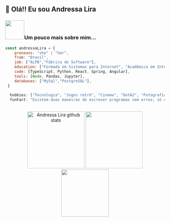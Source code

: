 <h2>👾  Olá!! Eu sou Andressa Lira</h2>


 ### <img src="https://media.giphy.com/media/VgCDAzcKvsR6OM0uWg/giphy.gif" width="60">Um pouco mais sobre mim... 




```javascript
const andressaLira = {
    pronouns: "she" | "her",
    from: "Brasil",
    job: ["ALPB","Fábrica de Software"],
    education: ["Formada em Sistemas para Internet", "Acadêmica em Inteligência Artificial e Machine Learning"],
    code: [TypeScript, Python, React, Spring, Angular],
    tools: [Node, Pandas, Jupyter],
    databases: ["MySql","PostgreSQL"],
 }
 
  hobbies: ["Tecnologia", "Jogos retrô", "Cinema", "DotA2", "Fotografia", "Animais"],
  funFact: "Existem duas maneiras de escrever programas sem erros; só o terceiro funciona"    
  
```

<div align="center">  
  <img height="180em" src="https://github-readme-stats.vercel.app/api?username=AndressaLCardoso&theme=panda&show_icons=true" alt="Andressa Lira github stats" /> 
  <img height="180em" src="https://github-readme-stats.vercel.app/api/top-langs/?username=AndressaLCardoso&layout=compact&langs_count=16&theme=panda&show_icons=true" />
</div>



<div align="center">
<img src="https://cdn.picrew.me/shareImg/org/202304/338224_6193qxJb.png" width="150">
</div>
